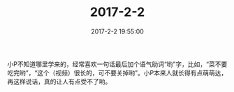 ﻿---
title: 2017-2-2
date: 2017-2-2 19:55:00
tags:
categories: 爸爸
---
小P不知道哪里学来的，经常喜欢一句话最后加个语气助词“哟”字，比如，“菜不要吃完哟”，“这个（视频）很长的，可不要关掉哟”。小P本来人就长得有点萌萌达，再这样说话，真的让人有点受不了哟。